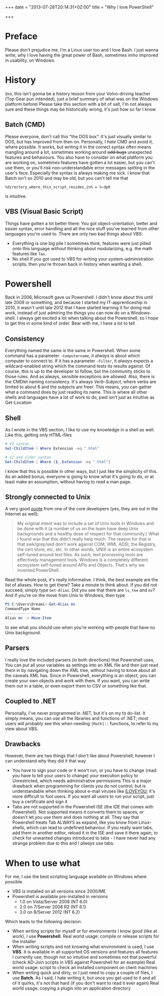 +++
date = "2013-07-28T20:14:31+02:00"
title = "Why I love PowerShell"

+++

# Preface

Please don't prejudice me, I'm a Linux user too and I love Bash. I just wanna write, why I love having the great power of Bash, sometimes imho improved in usability, on Windows.

# History

(no, this isn't gonna be a history lesson from your Volvo-driving teacher (Top Gear pun intended), just a brief summary of what was on the Windows platform before) Please take this section with a bit of salt, I'm not always sure and these things may be historically wrong, it's just how so far I know.

## Batch (CMD)

Please everyone, don't call this "the DOS box". It's just visually similar to DOS, but has improved from then on. Personally, I _hate_ CMD and avoid it, where possible. It works, but writing it in the correct syntax often means mangling around a lot, sometimes working around ~~odd bugs~~ unexpected features and behaviours. You also have to consider on what platform you are working on, sometimes features have gotten a lot easier, but you can't use them, or you'll risk non-understandable error messages spitting in the user's face. Especially the syntax is always making me sick. I know that Batch isn't so 2010 and may be old, but you can't tell me that

    %directory_where_this_script_resides_in% = %~dp0

is intuitive.

## VBS (Visual Basic Script)

Things have gotten a lot better there: You got object-orientation, better and easier syntax, error handling and all the nice stuff you've learned from other languages you're used to. There are only two bad things about VBS:

* Everything is one big pile I sometimes think, features were just pilled onto this language without thinking about modularizing, e.g. the math features like `Tan`.
* No shell If you got used to VBS for writing your system-administration scripts, then you're thrown back in history when wanting a shell.

# Powershell

Back in 2006, Microsoft gave us Powershell. I didn't know about this until late 2008 or something, and because I started my IT-apprenticeship in 2010, it wasn't until late 2012 that I have started learning it for doing real work, instead of just admiring the things you can now do on a Windows-shell. I always get excited a lot when talking about the Powershell, so I hope to get this in some kind of order. Bear with me, I have a lot to tell

## Consistency

Everything named the same _is_ the same in Powershell. When some command has a parameter `-Computername`, it _always_ is about which computer to connect to. If it has a parameter `-Filter`, it _always_ expects a wildcard-enabled string which the command tests its results against. Of course, this is up to the developer to follow, but the community sticks to those rules. And as always, sensible exceptions are allowed. Also, there is the CMDlet naming consistency. It's always *Verb-Subject*, where verbs are limited to about 6 and the subjects are freer. This means, you can gather what a command does by just reading its name. This is where all other shells and languages have a lot of work to do, pwd isn't just as intuitive as Get-Location

## Shell

As I wrote in the VBS section, I like to use my knowledge in a shell as well. Like this, getting only HTML-files
```powershell
# V3 syntax
Get-ChildItem | Where Extension -eq ".html"

# V2 and older syntax
Get-ChildItem | Where {$_.Extension -eq ".html"}
```
I know that this is possible in other ways, but I just like the simplicity of this. As an added bonus, everyone is going to know what it's going to do, or at least make an assumption, without having to read a man page.

## Strongly connected to Unix

A very good [quote](http://stackoverflow.com/questions/573623/is-powershell-ready-to-replace-my-cygwin-shell-on-windows/573861#573861) from one of the core developers (yes, they are out in the Internet as well):

> My original intent was to include a set of Unix tools in Windows and be done with it (a number of us on the team have deep Unix backgrounds and a healthy dose of respect for that community.) What I found was that this didn't really help much. The reason for that is that awk/grep/sed don't work against COM, WMI, ADSI, the Registry, the cert store, etc, etc. In other words, UNIX is an entire ecosystem self-tuned around text files. As such, text processing tools are effectively management tools. Windows is a completely different ecosystem self-tuned around APIs and Objects. That's why we invented PowerShell.

Read the whole post, it's really informative. I think, the best example are the list of aliases. How to get there? Take a minute to think about. If you did not succeed, simply type  `Get-Alias`. Did you see that there are `ls`, `tee` and `mv`? And if you're on the move from Unix to Windows, then type

```powershell
PS C:\Users\Dreami> Get-Alias mv
CommandType Name
----------- ----
Alias mv -> Move-Item 
```

to see what you should use when you're working with people that have no Unix background.

## Parsers

I really love the included parsers (in both directions) that Powershell uses, You can put all your variables as settings into an XML file and then just read them in by navigating down the XML tree, without having to know about all the caveats XML has. Since in Powershell, everything is an object, you can create your own objects and work with them. If you want, you can write them out in a table, or even export them to CSV or something like that.

## Coupled to .NET

Personally, I've never programmed in .NET, but it's on my to do-list. It simply means, you can use all the libraries and functions of .NET; most users will probably see this when needing `[Math]::` functions, to refer to my view about VBS.

## Drawbacks

However, there are two things that I don't like about Powershell; however I can understand why they did it that way

* You have to sign your code or it won't run, or you have to change (read: you have to tell your users to change) your execution policy to Unrestricted, which needs administrative permissions This is a major drawback when programming for clients you do not control, but is understandable when thinking about e-mail viruses like [ILOVEYOU](http://en.wikipedia.org/wiki/ILOVEYOU); it's more difficult to fool users. If you want all users to run your script, just buy a certificate and sign it
* Tabs are not supported in the Powershell ISE (the IDE that comes with Powershell). Not supported means it converts them to spaces, or doesn't let you use them and does nothing at all. They say that Powershell treats Tab ALWAYS as expand, like you know from Linux-shells, which can lead to undefined behaviour. If you really want tabs, add them in another editor, reload it in the ISE and save it there again, to check for unwanted changes introduced to tabs - I have never had any strange problem due to this and I _always_ use tabs.

# When to use what

For me, I use the best scripting language available on Windows where possible.

* VBS is installed on all versions since 2000/ME
* Powershell is available pre-installed in versions
    * 1.0 on Vista/Server 2008 (NT 6.0)
    * 2.0 on 7/Server 2008 R2 (NT 6.1)
    * 3.0 on 8/Server 2012 (NT 6.2)


Which leads to the following decision:

* When writing scripts for myself or for environments I know good (like at work), I use **Powershell**. Real world usage: compile or release scripts for the installer
* When writing scripts and not knowing what environment is used, I use **VBS**. It is available in all supported OS versions and features all features I currently use, though not so intuitive and sometimes not that powerful (check AD-Join scripts in VBS against Powershell for an example) Real world usage: script to check an installed component on client machines
* When writing quick and dirty, or I just need to copy a couple of files, I use **Batch**. As I said, I hate writing it, but once you get used to it and all of it quirks, it's not that hard (if you don't want to read it ever again) Real world usage: copying a plugin into an application directory


